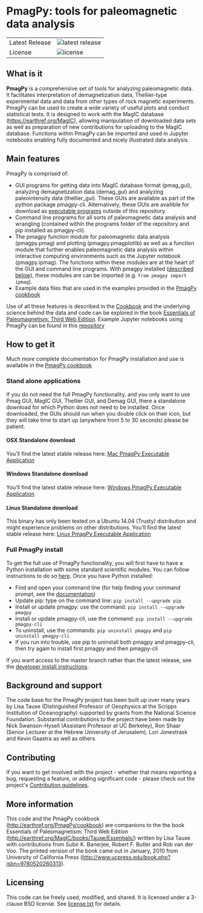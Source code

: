# PmagPy: tools for paleomagnetic data analysis

<table>
<tr>
  <td>Latest Release</td>
  <td><img src="https://img.shields.io/pypi/v/pmagpy.svg" alt="latest release" /></td>
</tr>
<tr>
  <td>License</td>
  <td><img src="https://img.shields.io/pypi/l/pmagpy.svg" alt="license" /></td>
</tr>
</table>

## What is it

**PmagPy** is a comprehensive set of tools for analyzing paleomagnetic data. It facilitates interpretation of demagnetization data, Thellier-type experimental data and data from other types of rock magnetic experiments. PmagPy can be used to create a wide variety of useful plots and conduct statistical tests. It is designed to work with the MagIC database (https://earthref.org/MagIC), allowing manipulation of downloaded data sets as well as preparation of new contributions for uploading to the MagIC database. Functions within PmagPy can be imported and used in Jupyter notebooks enabling fully documented and nicely illustrated data analysis.

## Main features

PmagPy is comprised of:
  - GUI programs for getting data into MagIC database format (pmag\_gui), analyzing demagnetization data (demag\_gui) and analyzing paleointensity data (thellier\_gui). These GUIs are available as part of the python package pmagpy-cli.  Alternatively, these GUIs are availible for download as [executable programs](#stand-alone-applications) outside of this repository.
  - Command line programs for all sorts of paleomagnetic data analysis and wrangling (contained within the programs folder of the repository and pip installed as pmagpy-cli).
  - The pmagpy function module for paleomagnetic data analysis (pmagpy.pmag) and plotting (pmagpy.pmagplotlib) as well as a function module that further enables paleomagnetic data analysis within interactive computing environments such as the Jupyter notebook (pmagpy.ipmag). The functions within these modules are at the heart of the GUI and command line programs. With pmagpy installed ([described below](#full-pmagpy-install)), these modules are can be imported (e.g. ```from pmagpy import ipmag```).
  - Example data files that are used in the examples provided in the [PmagPy cookbook](http://earthref.org/PmagPy/cookbook)

Use of all these features is described in the [Cookbook](http://earthref.org/PmagPy/cookbook) and the underlying science behind the data and code can be explored in the book [Essentials of Paleomagnetism: Third Web Edition](http://earthref.org/MagIC/books/Tauxe/Essentials/). Example Jupyter notebooks using PmagPy can be found in this [repository](https://github.com/PmagPy/2016_Tauxe-et-al_PmagPy_Notebooks)

## How to get it

Much more complete documentation for PmagPy installation and use is available in the [PmagPy cookbook](http://earthref.org/PmagPy/cookbook)

### Stand alone applications
If you do not need the full PmagPy functionality, and you only want to use Pmag GUI, MagIC GUI, Thellier GUI, and Demag GUI, there a standalone download for which Python does not need to be installed. Once downloaded, the GUIs should run when you double click on their icon, but they will take time to start up (anywhere from 5 to 30 seconds) please be patient.

#### OSX Standalone download

You’ll find the latest stable release here: [Mac PmagPy Executable Application](https://github.com/PmagPy/PmagPy-Standalone-OSX/releases/latest)

####  Windows Standalone download

You’ll find the latest stable release here: [Windows PmagPy Executable Application](https://github.com/PmagPy/PmagPy-Standalone-Windows/releases/latest)

####  Linux Standalone download

This binary has only been tested on a Ubuntu 14.04 (Trusty) distribution and might experience problems on other distributions.
You’ll find the latest stable release here: [Linux PmagPy Executable Application](https://github.com/PmagPy/PmagPy-Standalone-Linux/releases)

### Full PmagPy install

To get the full use of PmagPy functionality, you will first have to have a Python installation with some standard scientific modules. You can follow instructions to do so [here](https://earthref.org/PmagPy/cookbook/#x1-60001.2). Once you have Python installed:

- Find and open your command line (for help finding your command prompt, see the [documentation](http://earthref.org/PmagPy/#command_line))
- Update pip: type on the command line: ```pip install --upgrade pip```
- Install or update pmagpy: use the command: ```pip install --upgrade pmagpy```
- Install or update pmagpy-cli, use the command: ```pip install --upgrade pmagpy-cli```
- To uninstall, use the commands: ```pip uninstall pmagpy``` and ```pip uninstall pmagpy-cli```
- If you run into trouble, use pip to uninstall both pmagpy and pmagpy-cli, then try again to install first pmagpy and then pmagpy-cli

If you want access to the master branch rather than the latest release, see the [developer install instructions](https://earthref.org/PmagPy/cookbook/#developer_install).

<!-- Alternatively if you want simply to install the latest under development version without messing with environment variables you can download or clone the repository and run `python setup.py install` and it will use setup tools to install PmagPy somewhere where it is accessible to python and in your path. This, however, does not update your in path version of the library when you update using `git pull origin master` but rather you must update using setup tools manually.-->

## Background and support

The code base for the PmagPy project has been built up over many years by Lisa Tauxe (Distinguished Professor of Geophysics at the Scripps Institution of Oceanography) supported by grants from the National Science Foundation. Substantial contributions to the project have been made by Nick Swanson-Hysell (Assistant Professor at UC Berkeley), Ron Shaar (Senior Lecturer at the Hebrew University of Jerusalem), Lori Jonestrask and Kevin Gaastra as well as others.

## Contributing

If you want to get involved with the project - whether that means reporting a bug, requesting a feature, or adding significant code - please check out the project's [Contribution guidelines](https://github.com/PmagPy/PmagPy/blob/master/CONTRIBUTING.md).

## More information

This code and the PmagPy cookbook (http://earthref.org/PmagPy/cookbook) are companions to the the book Essentials of Paleomagnetism: Third Web Edition (http://earthref.org/MagIC/books/Tauxe/Essentials/) written by Lisa Tauxe with contributions from Subir K. Banerjee, Robert F. Butler and Rob van der Voo. The printed version of the book came out in January, 2010 from University of California Press (http://www.ucpress.edu/book.php?isbn=9780520260313).

## Licensing

This code can be freely used, modified, and shared. It is licensed under a 3-clause BSD license. See [license.txt](https://github.com/ltauxe/PmagPy/blob/master/license.txt) for details.
